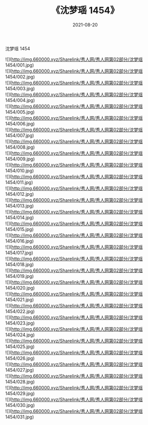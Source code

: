 ﻿---
layout: post
title:  《沈梦瑶 1454》
date:   2021-08-20
img: http://img.660000.xyz/Sharelink/秀人网/秀人网第02部分/沈梦瑶 1454/000.jpg
categories: [美女, 清纯, 唯美]
---

沈梦瑶 1454

  ![](http://img.660000.xyz/Sharelink/秀人网/秀人网第02部分/沈梦瑶 1454/001.jpg) <br> ![](http://img.660000.xyz/Sharelink/秀人网/秀人网第02部分/沈梦瑶 1454/002.jpg) <br> ![](http://img.660000.xyz/Sharelink/秀人网/秀人网第02部分/沈梦瑶 1454/003.jpg) <br> ![](http://img.660000.xyz/Sharelink/秀人网/秀人网第02部分/沈梦瑶 1454/004.jpg) <br> ![](http://img.660000.xyz/Sharelink/秀人网/秀人网第02部分/沈梦瑶 1454/005.jpg) <br> ![](http://img.660000.xyz/Sharelink/秀人网/秀人网第02部分/沈梦瑶 1454/006.jpg) <br> ![](http://img.660000.xyz/Sharelink/秀人网/秀人网第02部分/沈梦瑶 1454/007.jpg) <br> ![](http://img.660000.xyz/Sharelink/秀人网/秀人网第02部分/沈梦瑶 1454/008.jpg) <br> ![](http://img.660000.xyz/Sharelink/秀人网/秀人网第02部分/沈梦瑶 1454/009.jpg) <br> ![](http://img.660000.xyz/Sharelink/秀人网/秀人网第02部分/沈梦瑶 1454/010.jpg) <br> ![](http://img.660000.xyz/Sharelink/秀人网/秀人网第02部分/沈梦瑶 1454/011.jpg) <br> ![](http://img.660000.xyz/Sharelink/秀人网/秀人网第02部分/沈梦瑶 1454/012.jpg) <br> ![](http://img.660000.xyz/Sharelink/秀人网/秀人网第02部分/沈梦瑶 1454/013.jpg) <br> ![](http://img.660000.xyz/Sharelink/秀人网/秀人网第02部分/沈梦瑶 1454/014.jpg) <br> ![](http://img.660000.xyz/Sharelink/秀人网/秀人网第02部分/沈梦瑶 1454/015.jpg) <br> ![](http://img.660000.xyz/Sharelink/秀人网/秀人网第02部分/沈梦瑶 1454/016.jpg) <br> ![](http://img.660000.xyz/Sharelink/秀人网/秀人网第02部分/沈梦瑶 1454/017.jpg) <br> ![](http://img.660000.xyz/Sharelink/秀人网/秀人网第02部分/沈梦瑶 1454/018.jpg) <br> ![](http://img.660000.xyz/Sharelink/秀人网/秀人网第02部分/沈梦瑶 1454/019.jpg) <br> ![](http://img.660000.xyz/Sharelink/秀人网/秀人网第02部分/沈梦瑶 1454/020.jpg) <br> ![](http://img.660000.xyz/Sharelink/秀人网/秀人网第02部分/沈梦瑶 1454/021.jpg) <br> ![](http://img.660000.xyz/Sharelink/秀人网/秀人网第02部分/沈梦瑶 1454/022.jpg) <br> ![](http://img.660000.xyz/Sharelink/秀人网/秀人网第02部分/沈梦瑶 1454/023.jpg) <br> ![](http://img.660000.xyz/Sharelink/秀人网/秀人网第02部分/沈梦瑶 1454/024.jpg) <br> ![](http://img.660000.xyz/Sharelink/秀人网/秀人网第02部分/沈梦瑶 1454/025.jpg) <br> ![](http://img.660000.xyz/Sharelink/秀人网/秀人网第02部分/沈梦瑶 1454/026.jpg) <br> ![](http://img.660000.xyz/Sharelink/秀人网/秀人网第02部分/沈梦瑶 1454/027.jpg) <br> ![](http://img.660000.xyz/Sharelink/秀人网/秀人网第02部分/沈梦瑶 1454/028.jpg) <br> ![](http://img.660000.xyz/Sharelink/秀人网/秀人网第02部分/沈梦瑶 1454/029.jpg) <br> ![](http://img.660000.xyz/Sharelink/秀人网/秀人网第02部分/沈梦瑶 1454/030.jpg) <br> ![](http://img.660000.xyz/Sharelink/秀人网/秀人网第02部分/沈梦瑶 1454/031.jpg) <br>